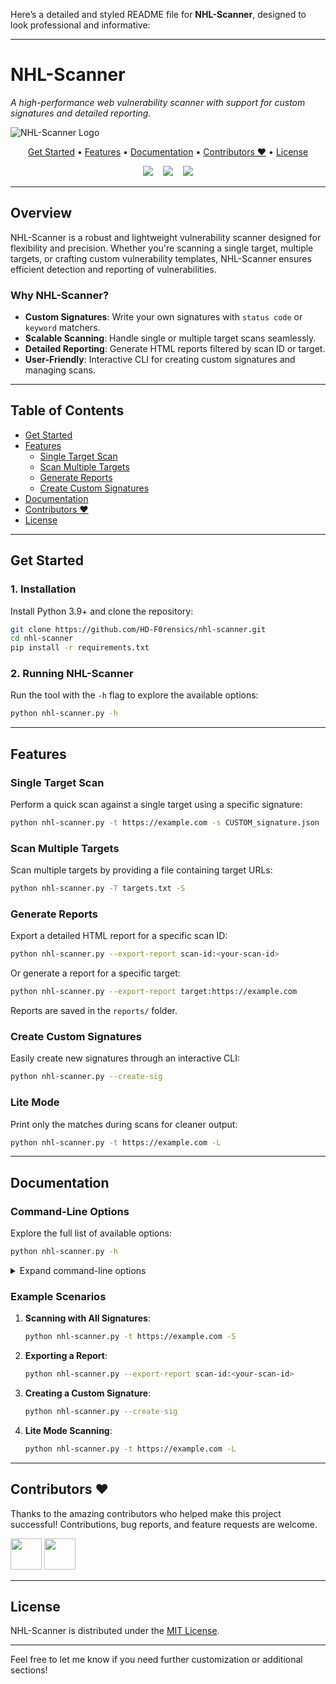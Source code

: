 Here’s a detailed and styled README file for **NHL-Scanner**, designed to look professional and informative:

---

# **NHL-Scanner**  
*A high-performance web vulnerability scanner with support for custom signatures and detailed reporting.*

![NHL-Scanner Logo](/static/nhl-scanner-cover-image.png)

<p align="center">
  <a href="#get-started">Get Started</a> •
  <a href="#features">Features</a> •
  <a href="#documentation">Documentation</a> •
  <a href="#contributors-">Contributors ❤️</a> •
  <a href="#license">License</a>
</p>

<p align="center">

<img src="https://img.shields.io/badge/python-3.9+-blue.svg?style=for-the-badge&logo=python&logoColor=white">
&nbsp;&nbsp;
<img src="https://img.shields.io/badge/license-MIT-green?style=for-the-badge&logo=github">
&nbsp;&nbsp;
<a href="#documentation"><img src="https://img.shields.io/badge/documentation-%23000000.svg?style=for-the-badge&logo=read-the-docs&logoColor=white"></a>

</p>

---

## **Overview**

NHL-Scanner is a robust and lightweight vulnerability scanner designed for flexibility and precision. Whether you're scanning a single target, multiple targets, or crafting custom vulnerability templates, NHL-Scanner ensures efficient detection and reporting of vulnerabilities.

### **Why NHL-Scanner?**
- **Custom Signatures**: Write your own signatures with `status code` or `keyword` matchers.
- **Scalable Scanning**: Handle single or multiple target scans seamlessly.
- **Detailed Reporting**: Generate HTML reports filtered by scan ID or target.
- **User-Friendly**: Interactive CLI for creating custom signatures and managing scans.

---

## **Table of Contents**

- [Get Started](#get-started)
- [Features](#features)
  - [Single Target Scan](#single-target-scan)
  - [Scan Multiple Targets](#scan-multiple-targets)
  - [Generate Reports](#generate-reports)
  - [Create Custom Signatures](#create-custom-signatures)
- [Documentation](#documentation)
- [Contributors ❤️](#contributors-️)
- [License](#license)

---

## **Get Started**

### **1. Installation**

Install Python 3.9+ and clone the repository:

```bash
git clone https://github.com/HD-F0rensics/nhl-scanner.git
cd nhl-scanner
pip install -r requirements.txt
```

### **2. Running NHL-Scanner**

Run the tool with the `-h` flag to explore the available options:

```bash
python nhl-scanner.py -h
```

---

## **Features**

### **Single Target Scan**

Perform a quick scan against a single target using a specific signature:

```bash
python nhl-scanner.py -t https://example.com -s CUSTOM_signature.json
```

### **Scan Multiple Targets**

Scan multiple targets by providing a file containing target URLs:

```bash
python nhl-scanner.py -T targets.txt -S
```

### **Generate Reports**

Export a detailed HTML report for a specific scan ID:

```bash
python nhl-scanner.py --export-report scan-id:<your-scan-id>
```

Or generate a report for a specific target:

```bash
python nhl-scanner.py --export-report target:https://example.com
```

Reports are saved in the `reports/` folder.

### **Create Custom Signatures**

Easily create new signatures through an interactive CLI:

```bash
python nhl-scanner.py --create-sig
```

### **Lite Mode**

Print only the matches during scans for cleaner output:

```bash
python nhl-scanner.py -t https://example.com -L
```

---

## **Documentation**

### **Command-Line Options**

Explore the full list of available options:

```bash
python nhl-scanner.py -h
```

<details>
  <summary>Expand command-line options</summary>

```plaintext
-t, --target               Specify a single target URL
-T, --targets              File containing multiple target URLs
-S, --all_signatures       Use all signatures in the 'signatures' folder
-s, --signature            Use a specific signature file
-L, --lite                 Lite mode: print only matches
--export-report            Export a report by scan-id or target (e.g., scan-id:<id> or target:<url>)
--create-sig               Create a custom signature interactively
```

</details>

### **Example Scenarios**

1. **Scanning with All Signatures**:
    ```bash
    python nhl-scanner.py -t https://example.com -S
    ```

2. **Exporting a Report**:
    ```bash
    python nhl-scanner.py --export-report scan-id:<your-scan-id>
    ```

3. **Creating a Custom Signature**:
    ```bash
    python nhl-scanner.py --create-sig
    ```

4. **Lite Mode Scanning**:
    ```bash
    python nhl-scanner.py -t https://example.com -L
    ```

---

## **Contributors ❤️**

Thanks to the amazing contributors who helped make this project successful! Contributions, bug reports, and feature requests are welcome.

<p align="left">
<a href="https://github.com/HD-F0rensics"><img src="https://avatars.githubusercontent.com/u/HD-F0rensics?v=4" width="50" height="50" alt="" style="max-width: 100%;"></a>
<a href="https://github.com/contributor-profile"><img src="https://avatars.githubusercontent.com/u/contributor?v=4" width="50" height="50" alt="" style="max-width: 100%;"></a>
<!-- Add more contributors as needed -->
</p>

---

## **License**

NHL-Scanner is distributed under the [MIT License](https://opensource.org/licenses/MIT).

---

Feel free to let me know if you need further customization or additional sections!
